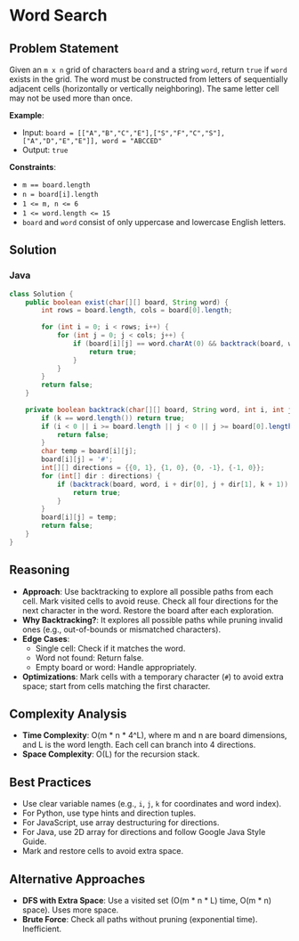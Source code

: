 # Word Search

## Problem Statement
Given an `m x n` grid of characters `board` and a string `word`, return `true` if `word` exists in the grid. The word must be constructed from letters of sequentially adjacent cells (horizontally or vertically neighboring). The same letter cell may not be used more than once.

**Example**:
- Input: `board = [["A","B","C","E"],["S","F","C","S"],["A","D","E","E"]], word = "ABCCED"`
- Output: `true`

**Constraints**:
- `m == board.length`
- `n = board[i].length`
- `1 <= m, n <= 6`
- `1 <= word.length <= 15`
- `board` and `word` consist of only uppercase and lowercase English letters.

## Solution

### Java
```java
class Solution {
    public boolean exist(char[][] board, String word) {
        int rows = board.length, cols = board[0].length;
        
        for (int i = 0; i < rows; i++) {
            for (int j = 0; j < cols; j++) {
                if (board[i][j] == word.charAt(0) && backtrack(board, word, i, j, 0)) {
                    return true;
                }
            }
        }
        return false;
    }
    
    private boolean backtrack(char[][] board, String word, int i, int j, int k) {
        if (k == word.length()) return true;
        if (i < 0 || i >= board.length || j < 0 || j >= board[0].length || board[i][j] != word.charAt(k)) {
            return false;
        }
        char temp = board[i][j];
        board[i][j] = '#';
        int[][] directions = {{0, 1}, {1, 0}, {0, -1}, {-1, 0}};
        for (int[] dir : directions) {
            if (backtrack(board, word, i + dir[0], j + dir[1], k + 1)) {
                return true;
            }
        }
        board[i][j] = temp;
        return false;
    }
}
```

## Reasoning
- **Approach**: Use backtracking to explore all possible paths from each cell. Mark visited cells to avoid reuse. Check all four directions for the next character in the word. Restore the board after each exploration.
- **Why Backtracking?**: It explores all possible paths while pruning invalid ones (e.g., out-of-bounds or mismatched characters).
- **Edge Cases**:
  - Single cell: Check if it matches the word.
  - Word not found: Return false.
  - Empty board or word: Handle appropriately.
- **Optimizations**: Mark cells with a temporary character (`#`) to avoid extra space; start from cells matching the first character.

## Complexity Analysis
- **Time Complexity**: O(m * n * 4^L), where m and n are board dimensions, and L is the word length. Each cell can branch into 4 directions.
- **Space Complexity**: O(L) for the recursion stack.

## Best Practices
- Use clear variable names (e.g., `i`, `j`, `k` for coordinates and word index).
- For Python, use type hints and direction tuples.
- For JavaScript, use array destructuring for directions.
- For Java, use 2D array for directions and follow Google Java Style Guide.
- Mark and restore cells to avoid extra space.

## Alternative Approaches
- **DFS with Extra Space**: Use a visited set (O(m * n * L) time, O(m * n) space). Uses more space.
- **Brute Force**: Check all paths without pruning (exponential time). Inefficient.